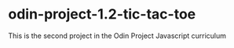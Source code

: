 # odin-project-1.2-tic-tac-toe
This is the second project in the Odin Project Javascript curriculum 
